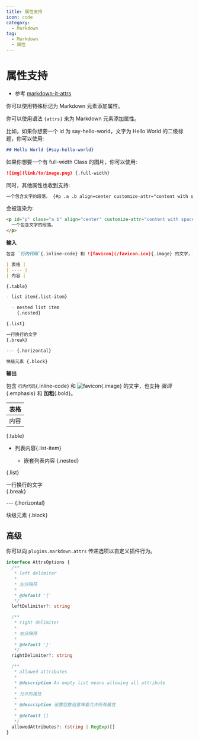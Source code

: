 ```yaml
---
title: 属性支持
icon: code
category:
  - Markdown
tag:
  - Markdown
  - 属性
---
```

# 属性支持

- 参考 [markdown-it-attrs](https://www.npmjs.com/package/markdown-it-attrs)

你可以使用特殊标记为 Markdown 元素添加属性。

<!-- more -->

你可以使用语法 `{attrs}` 来为 Markdown 元素添加属性。

比如，如果你想要一个 id 为 say-hello-world，文字为 Hello World 的二级标题，你可以使用:

```md
## Hello World {#say-hello-world}
```

如果你想要一个有 full-width Class 的图片，你可以使用:

```md
![img](link/to/image.png) {.full-width}
```

同时，其他属性也收到支持:

```md
一个包含文字的段落。 {#p .a .b align=center customize-attr="content with spaces"}
```

会被渲染为:

```html
<p id="p" class="a b" align="center" customize-attr="content with spaces">
  一个包含文字的段落。
</p>
```

**输入**

```md
包含 `行内代码`{.inline-code} 和 ![favicon](/favicon.ico){.image} 的文字，也支持 _强调_{.emphasis} 和 **加粗**{.bold}。

| 表格 |
| ---- |
| 内容 |

{.table}

- list item{.list-item}

  - nested list item
    {.nested}

{.list}

一行换行的文字  
{.break}

--- {.horizontal}

块级元素 {.block}
```

**输出**

包含 `行内代码`{.inline-code} 和 ![favicon](/favicon.ico){.image} 的文字，也支持 _强调_{.emphasis} 和 **加粗**{.bold}。

| 表格 |
| ---- |
| 内容 |

{.table}

- 列表内容{.list-item}

  - 嵌套列表内容
    {.nested}

{.list}

一行换行的文字  
{.break}

--- {.horizontal}

块级元素 {.block}

## 高级

你可以向 `plugins.markdown.attrs` 传递选项以自定义插件行为。

```ts
interface AttrsOptions {
  /**
   * left delimiter
   *
   * 左分隔符
   *
   * @default '{'
   */
  leftDelimiter?: string

  /**
   * right delimiter
   *
   * 右分隔符
   *
   * @default '}'
   */
  rightDelimiter?: string

  /**
   * allowed attributes
   *
   * @description An empty list means allowing all attribute
   *
   * 允许的属性
   *
   * @description 设置空数组意味着允许所有属性
   *
   * @default []
   */
  allowedAttributes?: (string | RegExp)[]
}
```

